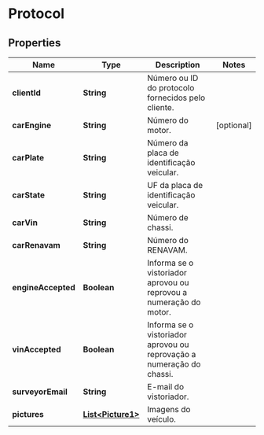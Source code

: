 # Protocol

## Properties
Name | Type | Description | Notes
------------ | ------------- | ------------- | -------------
**clientId** | **String** | Número ou ID do protocolo fornecidos pelo cliente. | 
**carEngine** | **String** | Número do motor. |  [optional]
**carPlate** | **String** | Número da placa de identificação veicular. | 
**carState** | **String** | UF da placa de identificação veicular. | 
**carVin** | **String** | Número de chassi. | 
**carRenavam** | **String** | Número do RENAVAM. | 
**engineAccepted** | **Boolean** | Informa se o vistoriador aprovou ou reprovou a numeração do motor. | 
**vinAccepted** | **Boolean** | Informa se o vistoriador aprovou ou reprovação a numeração do chassi. | 
**surveyorEmail** | **String** | E-mail do vistoriador. | 
**pictures** | [**List&lt;Picture1&gt;**](Picture1.md) | Imagens do veículo. | 
